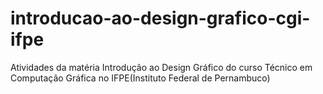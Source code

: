 # introducao-ao-design-grafico-cgi-ifpe
Atividades da matéria Introdução ao Design Gráfico do curso Técnico em Computação Gráfica no IFPE(Instituto Federal de Pernambuco)
